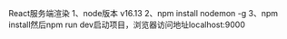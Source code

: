 React服务端渲染
1、node版本 v16.13
2、npm install nodemon -g
3、npm install然后npm run dev启动项目，浏览器访问地址localhost:9000
